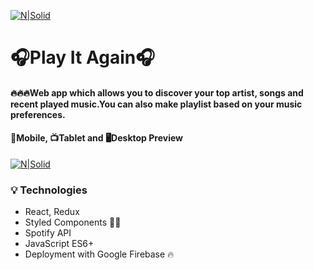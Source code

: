 [![N|Solid](https://imgur.com/1uUC97E.png)]()
# 🎧Play It Again🎧

#### 🔥🔥🔥Web app which allows you to discover your top artist, songs and recent played music.You can also make playlist based on your music preferences.
#### 📱Mobile, 📺Tablet and 🖥Desktop Preview
[![N|Solid](https://imgur.com/9ihuC3T.png)]()

### 💡 Technologies
- React, Redux
- Styled Components 💅🏼
- Spotify API
- JavaScript ES6+
- Deployment with Google Firebase 🔥
